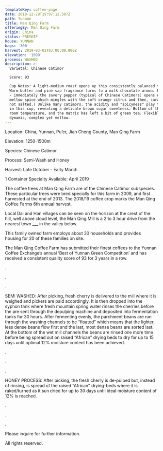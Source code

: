 ```yaml
---
templateKey: coffee-page
date: 2018-12-28T19:07:12.507Z
path: Yunnan
title: Man Qing Farm
offeringBy: Man Qing Farm
origin: China
status: PRESHIP
house: YUNNAN
bags: '300'
harvest: 2019-03-02T03:00:00.000Z
elevation: '1500'
process: WASHED
description: >-
  Varietal: Chinese Catimor

  Score: 93

  Cup Notes: A light-medium roast opens up this consistently balanced terroir.
  Warm butter and pine sap fragrance turns to a milk chocolate aroma. First sip
  - immediately the savory pepper (typical of Chinese Catimors) opens up, a
  mellow spice which mingles with the soft orange citrus and then, caramel (no,
  not salted.) Unlike many catimors, the acidity and "spicyness" play together
  in this cup, revealing a delicate brown sugar sweetness. Bottom of the cup,
  room temperature, and the matrix has left a bit of green tea. Flexible,
  dynamic, complex yet mellow.
---
```

Location: China, Yunnan, Pu’er, Jian Cheng County, Man Qing Farm

Elevation: 1250-1500m

Species: Chinese Catimor

Process: Semi-Wash and Honey

Harvest: Late October - Early March

1 Container Specialty Available: April 2019

The coffee trees at Man Qing Farm are of the Chinese Catimor subspecies. These particular trees were bred specially for this farm in 2009, and first harvested at the end of 2013. The 2018/19 coffee crop marks the Man Qing Coffee Farms 6th annual harvest.

Local Dai and Han villages can be seen on the horizon at the crest of the hill, well above cloud level, the Man Qing Mill is a 2 to 3 hour drive from the nearest town ___ in the valley below.

This family owned farm employs about 30 households and provides housing for 20 of these families on site.

The Man Qing Coffee Farm has submitted their finest coffees to the Yunnan Coffee Exchange’s annual ‘Best of Yunnan Green Competition’ and has received a consistent quality score of 93 for 3 years in a row.

.

.

.

SEMI WASHED: After picking, fresh cherry is delivered to the mill where it is weighed and pickers are paid accordingly. It is then dropped into the syphon tank where fresh mountain spring water rinses the cherries before the are sent through the depulping machine and deposited into fermentation tanks for 30 hours. After fermenting evenly, the parchment beans are run through the washing channels to be “floated” which means that the lighter, less dense beans flow first and the last, most dense beans are sorted last. At the bottom of the wet mill channels the beans are rinsed one more time before being spread out  on raised “African” drying beds to dry for up to 15 days until optimal 12% moisture content has been achieved.

.

.

.

HONEY PROCESS: After picking, the fresh cherry is de-pulped but, instead of rinsing, is spread of the raised “African” drying-beds where it is raked/turned as it sun dried for up to 30 days until ideal moisture content of 12% is reached.

.

.

.

Please inquire for further information.

All rights reserved.
